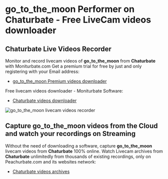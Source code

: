 # go_to_the_moon Performer on Chaturbate - Free LiveCam videos downloader

## Chaturbate Live Videos Recorder

Monitor and record livecam videos of **go_to_the_moon** from **Chaturbate** with Moniturbate.com
Get a premium trial for free by just and only registering with your Email address:
* [go_to_the_moon Premium videos downloader](https://moniturbate.com/request-demo-licence-key.html)

Free livecam videos downloader - Moniturbate Software:
* [Chaturbate videos downloader](https://moniturbate.com/moniturbate-download-software.html)

![go_to_the_moon livecam videos recorder](https://peachurnet.com/templates/moniturbate-software.png)


## Capture go_to_the_moon videos from the Cloud and watch your recordings on Streaming

Without the need of downloading a software, capture **go_to_the_moon** livecam videos from **Chaturbate** 100% online.
Watch Livecam archives from **Chaturbate** unlimitedly from thousands of existing recordings, only on Peachurbate.com and its websites network:
* [Chaturbate videos archives](https://peachurnet.com/)